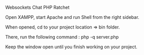 Websockets Chat PHP Ratchet

Open XAMPP, start Apache and run Shell from the right sidebar.

When opened, cd to your project location ⇒ bin folder.

There, run the following command :
php -q server.php

Keep the window open until you finish working on your project.
